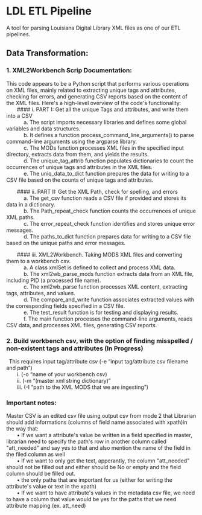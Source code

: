 # LDL ETL Pipeline
A tool for parsing Louisiana Digital Library XML files as one of our ETL pipelines.
</br>
## Data Transformation:
### 1. XML2Workbench Scrip Documentation:
This code appears to be a Python script that performs various operations on XML files, mainly related to extracting unique tags and attributes, checking for errors, and generating CSV reports based on the content of the XML files. Here's a high-level overview of the code's functionality: </br>
&emsp;&emsp;#### i.	PART I: Get all the unique Tags and attributes, and write them into a CSV </br>
&emsp;&emsp;&emsp; a.	The script imports necessary libraries and defines some global variables and data structures. </br>
&emsp;&emsp;&emsp; b.	It defines a function process_command_line_arguments() to parse command-line arguments using the argparse library.</br>
&emsp;&emsp;&emsp; c.	The MODs function processes XML files in the specified input directory, extracts data from them, and yields the results.</br>
&emsp;&emsp;&emsp; d.	The unique_tag_attrib function populates dictionaries to count the occurrences of unique tags and attributes in the XML files.</br>
&emsp;&emsp;&emsp; e.	The uniq_data_to_dict function prepares the data for writing to a CSV file based on the counts of unique tags and attributes.</br>

&emsp;&emsp;#### ii. PART II: Get the XML Path, check for spelling, and errors</br>
&emsp;&emsp;&emsp; a.	The get_csv function reads a CSV file if provided and stores its data in a dictionary.</br>
&emsp;&emsp;&emsp; b.	The Path_repeat_check function counts the occurrences of unique XML paths.</br>
&emsp;&emsp;&emsp; c.	The error_repeat_check function identifies and stores unique error messages.</br>
&emsp;&emsp;&emsp; d.	The paths_to_dict function prepares data for writing to a CSV file based on the unique paths and error messages.</br>

&emsp;&emsp;#### iii. XML2Workbench. Taking MODS XML files and converting them to a workbench csv.</br>
&emsp;&emsp;&emsp; a.	A class xmlSet is defined to collect and process XML data.</br>
&emsp;&emsp;&emsp; b.	The xml2wb_parse_mods function extracts data from an XML file, including PID (a processed file name).</br>
&emsp;&emsp;&emsp; c.	The xml2wb_parse function processes XML content, extracting tags, attributes, and values.</br>
&emsp;&emsp;&emsp; d.	The compare_and_write function associates extracted values with the corresponding fields specified in a CSV file.</br>
&emsp;&emsp;&emsp; e.	The test_result function is for testing and displaying results.</br>
&emsp;&emsp;&emsp; f.	The main function processes the command-line arguments, reads CSV data, and processes XML files, generating CSV reports.</br>

### 2. Build workbench csv, with the option of finding misspelled / non-existent tags and attributes (In Progress)
&ensp;This requires input tag/attribute csv (-e “input tag/attribute csv filename and path”)</br>
&emsp;&emsp;i. (-o “name of your workbench csv) </br>
&emsp;&emsp;ii. (-m “(master xml string dictionary)” </br>
&emsp;&emsp;iii. (-I “path to the XML MODS that we are ingesting”)</br>

### Important notes:
Master CSV is an edited csv file using output csv from mode 2 that Librarian should add informations (columns of field name associated with xpath)in the way that:</br>
&emsp;&emsp;•	If we want a attribute's value be written in a field specified in master, librarian need to specify the path's row in another column called "att_needed" and say yes to that and also mention the name of the field in the filed column as well</br>
&emsp;&emsp;•	If we want to only get the text, apperantly, the column "att_needed" should not be filled out and either should be No or empty and the field column should be filled out.</br>
&emsp;&emsp;•	the only paths that are important for us (either for writing the attribute's value or text in the xpath)</br>
&emsp;&emsp;•	If we want to have attribute's values in the metadata csv file, we need to have a column that value would be yes for the paths that we need attribute mapping (ex. att_need)</br>



